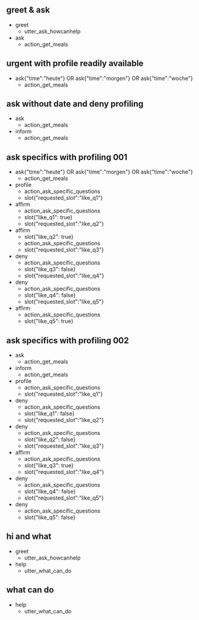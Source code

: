 ## greet & ask
* greet
  - utter_ask_howcanhelp
* ask
  - action_get_meals

## urgent with profile readily available
* ask{"time":"heute"} OR ask{"time":"morgen"} OR ask{"time":"woche"}
  - action_get_meals

## ask without date and deny profiling
* ask
  - action_get_meals
* inform
  - action_get_meals

## ask specifics with profiling 001
* ask{"time":"heute"} OR ask{"time":"morgen"} OR ask{"time":"woche"}
  - action_get_meals
* profile
  - action_ask_specific_questions
  - slot{"requested_slot":"like_q1"}
* affirm
  - action_ask_specific_questions
  - slot{"like_q1": true}
  - slot{"requested_slot":"like_q2"}
* affirm
  - slot{"like_q2": true}
  - action_ask_specific_questions
  - slot{"requested_slot":"like_q3"}
* deny
  - action_ask_specific_questions
  - slot{"like_q3": false}
  - slot{"requested_slot":"like_q4"}
* deny
  - action_ask_specific_questions
  - slot{"like_q4": false}
  - slot{"requested_slot":"like_q5"}
* affirm
  - action_ask_specific_questions
  - slot{"like_q5": true}

## ask specifics with profiling 002
* ask
  - action_get_meals
* inform
  - action_get_meals
* profile
  - action_ask_specific_questions
  - slot{"requested_slot":"like_q1"}
* deny
  - action_ask_specific_questions
  - slot{"like_q1": false}
  - slot{"requested_slot":"like_q2"}
* deny
  - action_ask_specific_questions
  - slot{"like_q2": false}
  - slot{"requested_slot":"like_q3"}
* affirm
  - action_ask_specific_questions
  - slot{"like_q3": true}
  - slot{"requested_slot":"like_q4"}
* deny
  - action_ask_specific_questions
  - slot{"like_q4": false}
  - slot{"requested_slot":"like_q5"}
* deny
  - action_ask_specific_questions
  - slot{"like_q5": false}

## hi and what
* greet
  - utter_ask_howcanhelp
* help
  - utter_what_can_do

## what can do
* help
  - utter_what_can_do